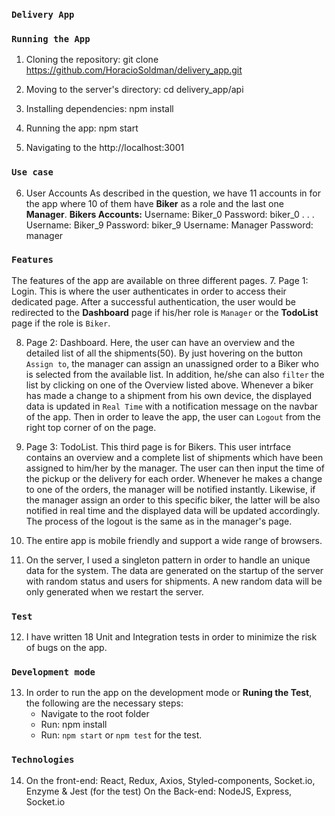 
### `Delivery App`


### `Running the App`
1. Cloning the repository: git clone https://github.com/HoracioSoldman/delivery_app.git

2. Moving to the server's directory: cd delivery_app/api

3. Installing dependencies: npm install

4. Running the app: npm start

5. Navigating to the http://localhost:3001

### `Use case`
6. User Accounts
    As described in the question, we have 11 accounts in for the app where 10 of them have __Biker__ as a role and the last one __Manager__.
    __Bikers Accounts:__
    Username: Biker_0   Password: biker_0
    .
    .
    .
    Username: Biker_9   Password: biker_9
    Username: Manager   Password: manager

### `Features`
The features of the app are available on three different pages.
7. Page 1: Login.
    This is where the user authenticates in order to access their dedicated page.
    After a successful authentication, the user would be redirected to the __Dashboard__ page if his/her role is `Manager` or the __TodoList__ page if the role is `Biker`.

8. Page 2: Dashboard.
    Here, the user can have an overview and the detailed list of all the shipments(50). By just hovering on the button `Assign to`, the manager can assign an unassigned order to a Biker who is selected from the available list.
    In addition, he/she can also `filter` the list by clicking on one of the Overview listed above.
    Whenever a biker has made a change to a shipment from his own device, the displayed data is updated in `Real Time` with a notification message on the navbar of the app.
    Then in order to leave the app, the user can `Logout` from the right top corner of on the page.

9. Page 3: TodoList.
    This third page is for Bikers. This user intrface contains an overview and a complete list of shipments which have been         assigned to him/her by the manager. The user can then input the time of the pickup or the delivery for each order. 
    Whenever he makes a change to one of the orders, the manager will be notified instantly. Likewise, if the manager assign    an order to this specific biker, the latter will be also notified in real time and the displayed data will be updated        accordingly.
   The process of the logout is the same as in the manager's page.


10. The entire app is mobile friendly and support a wide range of browsers.

11. On the server, I used a singleton pattern in order to handle an unique data for the system. The data are generated on the startup of the server with random status and users for shipments.
    A new random data will be only generated when we restart the server.
 

### `Test`
12. I have written 18 Unit and Integration tests in order to minimize the risk of bugs on the app.


### `Development mode`
13. In order to run the app on the development mode or __Runing the Test__, the following are the necessary steps:
    - Navigate to the root folder
    - Run: npm install
    - Run: `npm start` or `npm test` for the test.

### `Technologies`
14. On the front-end: React, Redux, Axios, Styled-components, Socket.io, Enzyme & Jest (for the test)
    On the Back-end: NodeJS, Express, Socket.io

 
